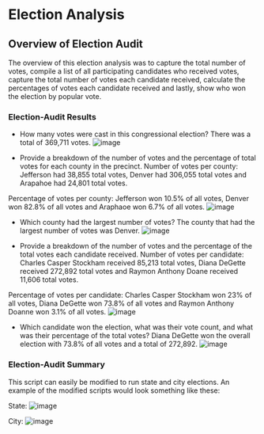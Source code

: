# Election Analysis


## Overview of Election Audit
The overview of this election analysis was to capture the total number of votes, compile a list of all participating candidates who received votes, capture the total number of votes each candidate received, calculate the percentages of votes each candidate received and lastly, show who won the election by popular vote.

### Election-Audit Results
- How many votes were cast in this congressional election?
There was a total of 369,711 votes. 
![image](https://user-images.githubusercontent.com/111472879/190313762-2a9e8d8e-e11a-42d1-b2d3-d37f7dcabc5d.png)

- Provide a breakdown of the number of votes and the percentage of total votes for each county in the precinct.
Number of votes per county:
Jefferson had 38,855 total votes, Denver had 306,055 total votes and Arapahoe had 24,801 total votes.

Percentage of votes per county:
Jefferson won 10.5% of all votes, Denver won 82.8% of all votes and Araphaoe won 6.7% of all votes. 
![image](https://user-images.githubusercontent.com/111472879/190314909-cb48488f-5043-4b41-8c48-4ec5d75ff97a.png)

- Which county had the largest number of votes?
The county that had the largest number of votes was Denver.
![image](https://user-images.githubusercontent.com/111472879/190315172-d3c5cf20-b6d7-4711-b58b-7eaba49e02c0.png)

- Provide a breakdown of the number of votes and the percentage of the total votes each candidate received.
Number of votes per candidate:
Charles Casper Stockham received 85,213 total votes, Diana DeGette received 272,892 total votes and Raymon Anthony Doane received 11,606 total votes.

Percentage of votes per candidate:
Charles Casper Stockham won 23% of all votes, Diana DeGette won 73.8% of all votes and Raymon Anthony Doanne won 3.1% of all votes.
![image](https://user-images.githubusercontent.com/111472879/190315754-492b3f0b-5386-423e-aabc-c838bdf2454f.png)

- Which candidate won the election, what was their vote count, and what was their percentage of the total votes?
Diana DeGette won the overall election with 73.8% of all votes and a total of 272,892.
![image](https://user-images.githubusercontent.com/111472879/190316101-97dd403f-5aab-4898-baed-479abead40fb.png)

### Election-Audit Summary
This script can easily be modified to run state and city elections. An example of the modified scripts would look something like these:

State:
![image](https://user-images.githubusercontent.com/111472879/190318665-8fc1361a-d53f-424c-98d4-f8f335154cee.png)

City:
![image](https://user-images.githubusercontent.com/111472879/190436980-735af5eb-2725-49f1-a0ee-8804f7572421.png)
